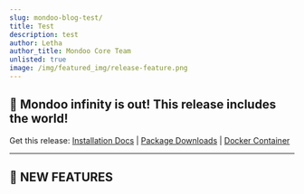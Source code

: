 ```yaml
---
slug: mondoo-blog-test/
title: Test
description: test
author: Letha
author_title: Mondoo Core Team
unlisted: true
image: /img/featured_img/release-feature.png
---
```


## 🥳 Mondoo infinity is out! This release includes the world!

Get this release: [Installation Docs](https://mondoo.com/docs/cnspec/) | [Package Downloads](https://releases.mondoo.com/cnspec/) | [Docker Container](https://hub.docker.com/r/mondoo/cnspec)

---

## 🎉 NEW FEATURES

